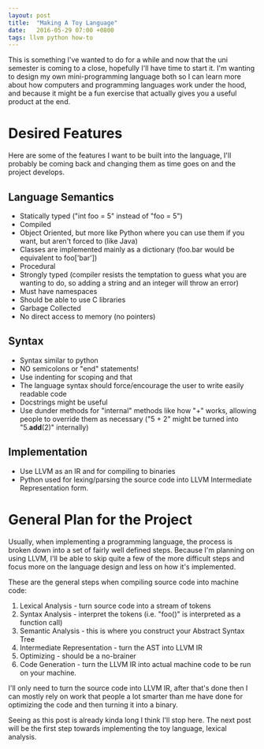```yaml
---
layout: post
title:  "Making A Toy Language"
date:   2016-05-29 07:00 +0800
tags: llvm python how-to
---
```


This is something I've wanted to do for a while and now that the uni semester
is coming to a close, hopefully I'll have time to start it. I'm wanting to
design my own mini-programming language both so I can learn more about how
computers and programming languages work under the hood, and because it might
be a fun exercise that actually gives you a useful product at the end.


Desired Features
================

Here are some of the features I want to be built into the language, I'll
probably be coming back and changing them as time goes on and the project
develops.


Language Semantics
------------------

* Statically typed ("int foo = 5" instead of "foo = 5")
* Compiled
* Object Oriented, but more like Python where you can use them if you want, but
    aren't forced to (like Java)
* Classes are implemented mainly as a dictionary (foo.bar would be equivalent
    to  foo['bar'])
* Procedural
* Strongly typed (compiler resists the temptation to guess what you are wanting
    to do, so adding a string and an integer will throw an error)
* Must have namespaces
* Should be able to use C libraries
* Garbage Collected
* No direct access to memory (no pointers)

Syntax
------
* Syntax similar to python
* NO semicolons or "end" statements!
* Use indenting for scoping and that
* The language syntax should force/encourage the user to write easily readable
    code
* Docstrings might be useful
* Use dunder methods for "internal" methods like how "+" works, allowing people
    to override them as necessary ("5 + 2" might be turned into "5.__add__(2)"
    internally)

Implementation
--------------
* Use LLVM as an IR and for compiling to binaries
* Python used for lexing/parsing the source code into LLVM Intermediate
    Representation form.


General Plan for the Project
============================

Usually, when implementing a programming language, the process is broken down
into a set of fairly well defined steps. Because I'm planning on using LLVM, 
I'll be able to skip quite a few of the more difficult steps and focus more on
the language design and less on how it's implemented.

These are the general steps when compiling source code into machine code:

1. Lexical Analysis - turn source code into a stream of tokens
2. Syntax Analysis - interpret the tokens (i.e. "foo()" is interpreted as a
   function call)
3. Semantic Analysis - this is where you construct your Abstract Syntax Tree
4. Intermediate Representation - turn the AST into LLVM IR
5. Optimizing - should be a no-brainer
6. Code Generation - turn the LLVM IR into actual machine code to be run on
   your machine.

I'll only need to turn the source code into LLVM IR, after that's done then I
can mostly rely on work that people a lot smarter than me have done for
optimizing the code and then turning it into a binary.

Seeing as this post is already kinda long I think I'll stop here. The next post
will be the first step towards implementing the toy language, lexical analysis.
